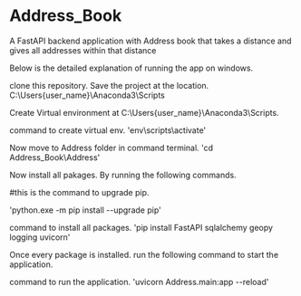 # Address_Book
A FastAPI backend application with Address book that takes a distance and gives all addresses within that distance

Below is the detailed explanation of running the app on windows.

clone this repository.
Save the project at the location.
C:\Users\{user_name}\Anaconda3\Scripts


Create Virtual environment at C:\Users\{user_name}\Anaconda3\Scripts.

command to create virtual env.
'env\scripts\activate'

Now move to Address folder in command terminal. 
'cd Address_Book\Address'

Now install all pakages.
By running the following commands.

#this is the command to upgrade pip.

'python.exe -m pip install --upgrade pip'

command to install all packages.
'pip install FastAPI sqlalchemy geopy logging uvicorn'


Once every package is installed.
run the following command to start the application.

command to run the application.
'uvicorn Address.main:app --reload'

